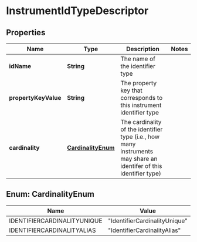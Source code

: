 
# InstrumentIdTypeDescriptor

## Properties
Name | Type | Description | Notes
------------ | ------------- | ------------- | -------------
**idName** | **String** | The name of the identifier type | 
**propertyKeyValue** | **String** | The property key that corresponds to this instrument identifier type | 
**cardinality** | [**CardinalityEnum**](#CardinalityEnum) | The cardinality of the identifier type (i.e., how many instruments may share an identifer  of this identifier type) | 


<a name="CardinalityEnum"></a>
## Enum: CardinalityEnum
Name | Value
---- | -----
IDENTIFIERCARDINALITYUNIQUE | &quot;IdentifierCardinalityUnique&quot;
IDENTIFIERCARDINALITYALIAS | &quot;IdentifierCardinalityAlias&quot;



